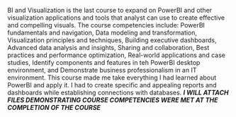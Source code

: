 BI and Visualization is the last course to expand on PowerBI and other visualization applications and tools that analyst can use to create effective and compelling visuals. The course competencies include: PowerBI fundamentals and navigation, Data modeling and transformation, Visualization principles and techniques, Building executive dashboards, Advanced data analysis and insights, Sharing and collaboration, Best practices and performance optimization, Real-world applications and case studies, Identify components and features in teh PowerBI desktop environment, and Demonstrate business professionalism in an IT environment. This course made me take everything I had learned about PowerBI and apply it. I had to create specific and appealing reports and dashboards while establishing connections with databases. ***I WILL ATTACH FILES DEMONSTRATING COURSE COMPETENCIES WERE MET AT THE COMPLETION OF THE COURSE***
